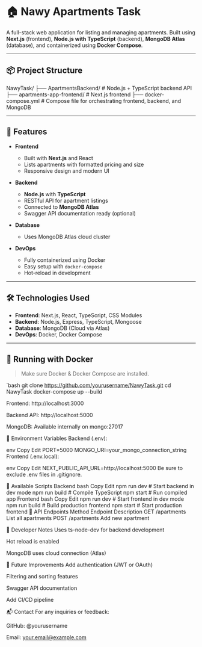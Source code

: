 # 🏠 Nawy Apartments Task

A full-stack web application for listing and managing apartments. Built using **Next.js** (frontend), **Node.js with TypeScript** (backend), **MongoDB Atlas** (database), and containerized using **Docker Compose**.

---

## 📦 Project Structure

NawyTask/
├── ApartmentsBackend/ # Node.js + TypeScript backend API
├── apartments-app-frontend/ # Next.js frontend
├── docker-compose.yml # Compose file for orchestrating frontend, backend, and MongoDB

---

## 🚀 Features

- **Frontend**
  - Built with **Next.js** and React
  - Lists apartments with formatted pricing and size
  - Responsive design and modern UI

- **Backend**
  - **Node.js** with **TypeScript**
  - RESTful API for apartment listings
  - Connected to **MongoDB Atlas**
  - Swagger API documentation ready (optional)

- **Database**
  - Uses MongoDB Atlas cloud cluster

- **DevOps**
  - Fully containerized using Docker
  - Easy setup with `docker-compose`
  - Hot-reload in development

---

## 🛠️ Technologies Used

- **Frontend**: Next.js, React, TypeScript, CSS Modules
- **Backend**: Node.js, Express, TypeScript, Mongoose
- **Database**: MongoDB (Cloud via Atlas)
- **DevOps**: Docker, Docker Compose

---

## 🐳 Running with Docker

> Make sure Docker & Docker Compose are installed.

`bash
git clone https://github.com/yourusername/NawyTask.git
cd NawyTask
docker-compose up --build

Frontend: http://localhost:3000

Backend API: http://localhost:5000

MongoDB: Available internally on mongo:27017

📂 Environment Variables
Backend (.env):

env
Copy
Edit
PORT=5000
MONGO_URI=your_mongo_connection_string
Frontend (.env.local):

env
Copy
Edit
NEXT_PUBLIC_API_URL=http://localhost:5000
Be sure to exclude .env files in .gitignore.

🧪 Available Scripts
Backend
bash
Copy
Edit
npm run dev      # Start backend in dev mode
npm run build    # Compile TypeScript
npm start        # Run compiled app
Frontend
bash
Copy
Edit
npm run dev      # Start frontend in dev mode
npm run build    # Build production frontend
npm start        # Start production frontend
📄 API Endpoints
Method	Endpoint	Description
GET	/apartments	List all apartments
POST	/apartments	Add new apartment

🧰 Developer Notes
Uses ts-node-dev for backend development

Hot reload is enabled

MongoDB uses cloud connection (Atlas)

🧹 Future Improvements
Add authentication (JWT or OAuth)

Filtering and sorting features

Swagger API documentation

Add CI/CD pipeline

📬 Contact
For any inquiries or feedback:

GitHub: @yourusername

Email: your.email@example.com
